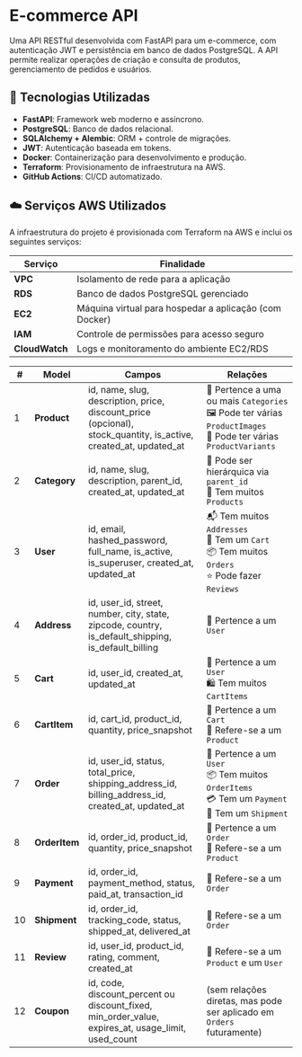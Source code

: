 # E-commerce API

Uma API RESTful desenvolvida com FastAPI para um e-commerce, com autenticação JWT e persistência em banco de dados PostgreSQL. A API permite realizar operações de criação e consulta de produtos, gerenciamento de pedidos e usuários.

## 🔧 Tecnologias Utilizadas
- **FastAPI**: Framework web moderno e assíncrono.
- **PostgreSQL**: Banco de dados relacional.
- **SQLAlchemy + Alembic**: ORM + controle de migrações.
- **JWT**: Autenticação baseada em tokens.
- **Docker**: Containerização para desenvolvimento e produção.
- **Terraform**: Provisionamento de infraestrutura na AWS.
- **GitHub Actions**: CI/CD automatizado.

## ☁️ Serviços AWS Utilizados

A infraestrutura do projeto é provisionada com Terraform na AWS e inclui os seguintes serviços:

| Serviço     | Finalidade                                                 |
|-------------|------------------------------------------------------------|
| **VPC**     | Isolamento de rede para a aplicação                        |
| **RDS**     | Banco de dados PostgreSQL gerenciado                       |
| **EC2**     | Máquina virtual para hospedar a aplicação (com Docker)     |
| **IAM**     | Controle de permissões para acesso seguro                  |
| **CloudWatch** | Logs e monitoramento do ambiente EC2/RDS     |

| #  | Model         | Campos                                                                                                  | Relações                                                                                       |
|----|---------------|---------------------------------------------------------------------------------------------------------|------------------------------------------------------------------------------------------------|
| 1  | **Product**   | id, name, slug, description, price, discount_price (opcional), stock_quantity, is_active, created_at, updated_at | 🔁 Pertence a uma ou mais `Categories`  <br> 🖼️ Pode ter várias `ProductImages` <br> 🎨 Pode ter várias `ProductVariants` |
| 2  | **Category**  | id, name, slug, description, parent_id, created_at, updated_at                                          | 🔁 Pode ser hierárquica via `parent_id` <br> 🔁 Tem muitos `Products`                          |
| 3  | **User**      | id, email, hashed_password, full_name, is_active, is_superuser, created_at, updated_at                 | 📬 Tem muitos `Addresses` <br> 🛒 Tem um `Cart` <br> 📦 Tem muitos `Orders` <br> ⭐ Pode fazer `Reviews` |
| 4  | **Address**   | id, user_id, street, number, city, state, zipcode, country, is_default_shipping, is_default_billing    | 🔁 Pertence a um `User`                                                                        |
| 5  | **Cart**      | id, user_id, created_at, updated_at                                                                     | 🔁 Pertence a um `User` <br> 🛍️ Tem muitos `CartItems`                                         |
| 6  | **CartItem**  | id, cart_id, product_id, quantity, price_snapshot                                                       | 🔁 Pertence a um `Cart` <br> 🔁 Refere-se a um `Product`                                        |
| 7  | **Order**     | id, user_id, status, total_price, shipping_address_id, billing_address_id, created_at, updated_at      | 🔁 Pertence a um `User` <br> 📦 Tem muitos `OrderItems` <br> 💳 Tem um `Payment` <br> 🚚 Tem um `Shipment` |
| 8  | **OrderItem** | id, order_id, product_id, quantity, price_snapshot                                                      | 🔁 Pertence a um `Order` <br> 🔁 Refere-se a um `Product`                                       |
| 9  | **Payment**   | id, order_id, payment_method, status, paid_at, transaction_id                                           | 🔁 Refere-se a um `Order`                                                                      |
| 10 | **Shipment**  | id, order_id, tracking_code, status, shipped_at, delivered_at                                          | 🔁 Refere-se a um `Order`                                                                      |
| 11 | **Review**    | id, user_id, product_id, rating, comment, created_at                                                   | 🔁 Refere-se a um `Product` e um `User`                                                        |
| 12 | **Coupon**    | id, code, discount_percent ou discount_fixed, min_order_value, expires_at, usage_limit, used_count     | (sem relações diretas, mas pode ser aplicado em `Orders` futuramente)                        |

